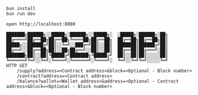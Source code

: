 ```
bun install
bun run dev
```

```
open http://localhost:8080
```

    ███████╗██████╗░░█████╗░██████╗░░█████╗░  ░█████╗░██████╗░██╗
    ██╔════╝██╔══██╗██╔══██╗╚════██╗██╔══██╗  ██╔══██╗██╔══██╗██║
    █████╗░░██████╔╝██║░░╚═╝░░███╔═╝██║░░██║  ███████║██████╔╝██║
    ██╔══╝░░██╔══██╗██║░░██╗██╔══╝░░██║░░██║  ██╔══██║██╔═══╝░██║
    ███████╗██║░░██║╚█████╔╝███████╗╚█████╔╝  ██║░░██║██║░░░░░██║
    ╚══════╝╚═╝░░╚═╝░╚════╝░╚══════╝░╚════╝░  ╚═╝░░╚═╝╚═╝░░░░░╚═╝
    HTTP GET
        /supply?address=<Contract address>&block=<Optional - Block number>
        /contract?address=<Contract address>
        /balance?wallet=<Wallet address>&address=<Optional - Contract address>&block=<Optional - Block number>
